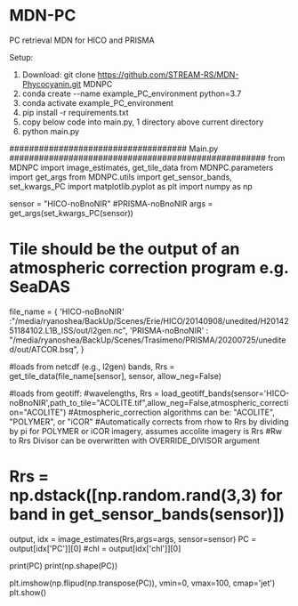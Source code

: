 # MDN-PC
PC retrieval MDN for HICO and PRISMA

Setup:
1. Download: git clone https://github.com/STREAM-RS/MDN-Phycocyanin.git MDNPC
2. conda create --name example_PC_environment python=3.7
3. conda activate example_PC_environment
4. pip install -r requirements.txt 
5. copy below code into main.py, 1 directory above current directory
6. python main.py


#################################### Main.py ####################################################
from MDNPC import image_estimates, get_tile_data
from MDNPC.parameters import get_args
from MDNPC.utils import get_sensor_bands, set_kwargs_PC
import matplotlib.pyplot as plt
import numpy as np

sensor = "HICO-noBnoNIR" #PRISMA-noBnoNIR
args = get_args(set_kwargs_PC(sensor))

# Tile should be the output of an atmospheric correction program e.g. SeaDAS
file_name = {
    'HICO-noBnoNIR' :"/media/ryanoshea/BackUp/Scenes/Erie/HICO/20140908/unedited/H2014251184102.L1B_ISS/out/l2gen.nc",
    'PRISMA-noBnoNIR' : "/media/ryanoshea/BackUp/Scenes/Trasimeno/PRISMA/20200725/unedited/out/ATCOR.bsq",
}

#loads from netcdf (e.g., l2gen)
bands, Rrs = get_tile_data(file_name[sensor], sensor, allow_neg=False)

#loads from geotiff:
#wavelengths, Rrs = load_geotiff_bands(sensor='HICO-noBnoNIR',path_to_tile="ACOLITE.tif",allow_neg=False,atmospheric_correction="ACOLITE")
#Atmospheric_correction algorithms can be: "ACOLITE", "POLYMER", or "iCOR"
#Automatically corrects from rhow to Rrs by dividing by pi for POLYMER or iCOR imagery, assumes accolite imagery is Rrs
#Rw to Rrs Divisor can be overwritten with OVERRIDE_DIVISOR argument


# Rrs = np.dstack([np.random.rand(3,3) for band in get_sensor_bands(sensor)])
output, idx = image_estimates(Rrs,args=args, sensor=sensor)
PC = output[idx['PC']][0]
#chl = output[idx['chl']][0]

print(PC)
print(np.shape(PC))

plt.imshow(np.flipud(np.transpose(PC)), vmin=0, vmax=100, cmap='jet')
plt.show()


